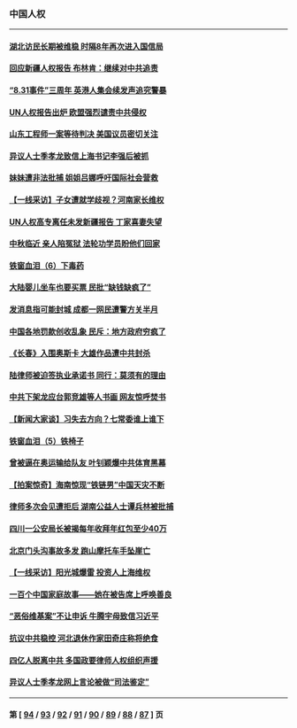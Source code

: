 ### 中国人权
---
#### [湖北访民长期被维稳 时隔8年再次进入国信局](../../pages/ncid278/n13816084.md) 
#### [回应新疆人权报告 布林肯：继续对中共追责](../../pages/ncid278/n13815660.md) 
#### [“8.31事件”三周年 英港人集会续发声追究警暴](../../pages/ncid278/n13815643.md) 
#### [UN人权报告出炉 欧盟强烈谴责中共侵权](../../pages/ncid278/n13815391.md) 
#### [山东工程师一案等待判决 美国议员密切关注](../../pages/ncid278/n13815065.md) 
#### [异议人士季孝龙致信上海书记李强后被抓](../../pages/ncid278/n13815171.md) 
#### [妹妹遭非法批捕 姐姐吕娜呼吁国际社会营救](../../pages/ncid278/n13814832.md) 
#### [【一线采访】子女遭就学歧视？河南家长维权](../../pages/ncid278/n13814638.md) 
#### [UN人权高专离任未发新疆报告 丁家喜妻失望](../../pages/ncid278/n13814673.md) 
#### [中秋临近 亲人陷冤狱 法轮功学员盼他们回家](../../pages/ncid278/n13814674.md) 
#### [铁窗血泪（6）下毒药](../../pages/ncid278/n13793192.md) 
#### [大陆婴儿坐车也要买票 民批“缺钱缺疯了”](../../pages/ncid278/n13814495.md) 
#### [发消息指可能封城 成都一网民遭警方关半月](../../pages/ncid278/n13814178.md) 
#### [中国各地罚款创收乱象 民斥：地方政府穷疯了](../../pages/ncid278/n13813735.md) 
#### [《长春》入围奥斯卡 大雄作品遭中共封杀](../../pages/ncid278/n13813594.md) 
#### [陆律师被迫签执业承诺书 同行：莫须有的理由](../../pages/ncid278/n13813299.md) 
#### [中共下架龙应台郭竞雄等人书画 网友惊呼焚书](../../pages/ncid278/n13812903.md) 
#### [【新闻大家谈】习失去方向？七常委谁上谁下](../../pages/ncid278/n13813143.md) 
#### [铁窗血泪（5）铁椅子](../../pages/ncid278/n13805871.md) 
#### [曾被逼在奥运输给队友 叶钊颖爆中共体育黑幕](../../pages/ncid278/n13811680.md) 
#### [【拍案惊奇】海南惊现“铁链男”中国天灾不断](../../pages/ncid278/n13810847.md) 
#### [律师多次会见遭拒后 湖南公益人士谭兵林被批捕](../../pages/ncid278/n13811523.md) 
#### [四川一公安局长被揭每年收拜年红包至少40万](../../pages/ncid278/n13811488.md) 
#### [北京门头沟事故多发 跑山摩托车手坠崖亡](../../pages/ncid278/n13811392.md) 
#### [【一线采访】阳光城爆雷 投资人上海维权](../../pages/ncid278/n13810845.md) 
#### [一百个中国家庭故事——她在被告席上呼唤善良](../../pages/ncid278/n13805472.md) 
#### [“恶俗维基案”不让申诉 牛腾宇母致信习近平](../../pages/ncid278/n13810855.md) 
#### [抗议中共稳控 河北退休作家田奇庄称将绝食](../../pages/ncid278/n13810518.md) 
#### [四亿人脱离中共 多国政要律师人权组织声援](../../pages/ncid278/n13809722.md) 
#### [异议人士季孝龙网上言论被做“司法鉴定”](../../pages/ncid278/n13809434.md) 

---
#### 第 [ [94](./94.md) / [93](./93.md) / [92](./92.md) / [91](./91.md) / [90](./90.md) / [89](./89.md) / [88](./88.md) / [87](./87.md) ] 页
